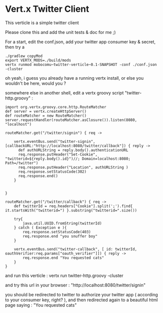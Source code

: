 # Vert.x Twitter Client

This verticle is a simple twitter client

Please clone this and add the unit tests & doc for me ;)

For a start, edit the conf.json, add your twitter app consumer key & secret, then try a 

    ./gradlew copyMod
    export VERTX_MODS=./build/mods
    vertx runmod mobocomu~twitter-verticle~0.1-SNAPSHOT -conf ./conf.json -cluster

oh yeah, i guess you already have a running vertx install, or else you wouldn't be here, would you ? 

somewhere else in another shell, edit a vertx groovy script "twitter-http.groovy" :

    import org.vertx.groovy.core.http.RouteMatcher
    def server = vertx.createHttpServer()
    def routeMatcher = new RouteMatcher()
    server.requestHandler(routeMatcher.asClosure()).listen(8080, "localhost")

    routeMatcher.get("/twitter/signin") { req ->

        vertx.eventBus.send("twitter-signin", [callbackURL:"http://localhost:8080/twitter/callback"]) { reply ->
          def authURLString = reply.body().authenticationURL
          req.response.putHeader("Set-Cookie", "twitterid=${reply.body().id}")//; Domain=localhost:8080; Path=/twitter")
          req.response.putHeader("Location", authURLString )
          req.response.setStatusCode(302)
          req.response.end()
        }


    }

    routeMatcher.get("/twitter/callback") { req ->
        def twitterId = req.headers["Cookie"].split(';').find{ it.startsWith("twitterid=") }.substring("twitterid=".size())

        try{ 
            java.util.UUID.fromString(twitterId)
        } catch ( Exception e ){ 
            req.response.setStatusCode(403)
            req.response.end "you snuffer boy"
        }

        vertx.eventBus.send("twitter-callback", [ id: twitterId, oauthVerifier:req.params["oauth_verifier"]]) { reply ->
            req.response.end "You requested cats"
        }
    }


and run this verticle : vertx run twitter-http.groovy -cluster

and try this url in your browser : "http://localhost:8080/twitter/signin"

you should be redirected to twitter to authorize your twitter app ( according to your consumer key, right? ), and then redirected again to a beautiful html page saying : "You requested cats"